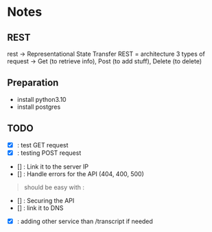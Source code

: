 # Notes  

## REST  

rest -> Representational State Transfer 
REST = architecture 
3 types of request -> Get (to retrieve info), Post (to add stuff), Delete (to delete)

## Preparation 
- install python3.10 
- install postgres 


## TODO   
- [x] : test GET request  
- [x] : testing POST request 
- [] : Link it to the server IP 
- [] : Handle errors for the API (404, 400, 500)
> should be easy with : 
<!-- except : 
    abort (404, "url does not exist") -->
- [] : Securing the API  
- [] : link it to DNS  
- [x] : adding other service than /transcript if needed   

